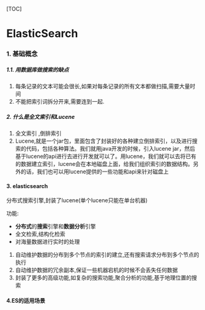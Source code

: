 [TOC]



# ElasticSearch

### 1. 基础概念

##### 1.1. 用数据库做搜索的缺点

1. 每条记录的文本可能会很长,如果对每条记录的所有文本都做扫描,需要大量时间
2. 不能把索引词拆分开来,需要连到一起.

##### 2. 什么是全文索引和Lucene

1. 全文索引 ,倒排索引
2. Lucene,就是一个jar包，里面包含了封装好的各种建立倒排索引，以及进行搜索的代码，包括各种算法。我们就用java开发的时候，引入lucene jar，然后基于lucene的api进行去进行开发就可以了。用lucene，我们就可以去将已有的数据建立索引，lucene会在本地磁盘上面，给我们组织索引的数据结构。另外的话，我们也可以用lucene提供的一些功能和api来针对磁盘上

#### 3. elasticsearch

分布式搜索引擎,封装了lucene(单个lucene只能在单台机器)

功能:

- **分布式**的**搜索**引擎和**数据分析**引擎
- 全文检索,结构化检索
- 对海量数据进行实时的处理

1. 自动维护数据的分布到多个节点的索引的建立,还有搜索请求分布到多个节点的执行
2. 自动维护数据的冗余副本,保证一些机器宕机的时候不会丢失任何数据
3. 封装了更多的高级功能,如复杂的搜索功能,聚合分析的功能,基于地理位置的搜索

#### 4.ES的适用场景

